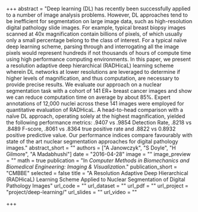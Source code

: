 +++
abstract = "Deep learning (DL) has recently been successfully applied to a number of image analysis problems. However, DL approaches tend to be inefficient for segmentation on large image data, such as high-resolution digital pathology slide images. For example, typical breast biopsy images scanned at 40x magnification contain billions of pixels, of which usually only a small percentage belong to the class of interest. For a typical naïve deep learning scheme, parsing through and interrogating all the image pixels would represent hundreds if not thousands of hours of compute time using high performance computing environments. In this paper, we present a resolution adaptive deep hierarchical (RADHicaL) learning scheme wherein DL networks at lower resolutions are leveraged to determine if higher levels of magnification, and thus computation, are necessary to provide precise results. We evaluate our approach on a nuclear segmentation task with a cohort of 141 ER+ breast cancer images and show we can reduce computation time on average by about 85%. Expert annotations of 12,000 nuclei across these 141 images were employed for quantitative evaluation of RADHicaL. A head-to-head comparison with a naïve DL approach, operating solely at the highest magnification, yielded the following performance metrics: .9407 vs .9854 Detection Rate, .8218 vs .8489 F-score, .8061 vs .8364 true positive rate and .8822 vs 0.8932 positive predictive value. Our performance indices compare favourably with state of the art nuclear segmentation approaches for digital pathology images."
abstract_short = ""
authors = ["A Janowczyk", "S Doyle", "H Gilmore", "A Madabhushi"]
date = "2016-04-28"
image = ""
image_preview = ""
math = true
publication = "In *Computer Methods in Biomechanics and Biomedical Engineering: Imaging & Visualization*."
publication_short = "CMBBE"
selected = false
title = "A Resolution Adaptive Deep Hierarchical (RADHicaL) Learning Scheme Applied to Nuclear Segmentation of Digital Pathology Images"
url_code = ""
url_dataset = ""
url_pdf = ""
url_project = "project/deep-learning/"
url_slides = ""
url_video = ""

+++
